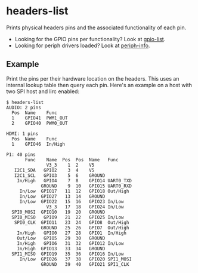 # headers-list

Prints physical headers pins and the associated functionality of each pin.

- Looking for the GPIO pins per functionality? Look at
  [gpio-list](../gpio-list).
- Looking for periph drivers loaded? Look at [periph-info](../periph-info).


## Example

Print the pins per their hardware location on the headers. This uses an
internal lookup table then query each pin. Here's an example on a host with two
SPI host and lirc enabled:

    $ headers-list
    AUDIO: 2 pins
      Pos  Name    Func
      1    GPIO41  PWM1_OUT
      2    GPIO40  PWM0_OUT

    HDMI: 1 pins
      Pos  Name    Func
      1    GPIO46  In/High

    P1: 40 pins
           Func    Name  Pos  Pos  Name   Func
                   V3_3    1  2    V5
       I2C1_SDA   GPIO2    3  4    V5
       I2C1_SCL   GPIO3    5  6    GROUND
        In/High   GPIO4    7  8    GPIO14 UART0_TXD
                 GROUND    9  10   GPIO15 UART0_RXD
         In/Low  GPIO17   11  12   GPIO18 Out/High
         In/Low  GPIO27   13  14   GROUND
         In/Low  GPIO22   15  16   GPIO23 In/Low
                   V3_3   17  18   GPIO24 In/Low
      SPI0_MOSI  GPIO10   19  20   GROUND
      SPI0_MISO   GPIO9   21  22   GPIO25 In/Low
       SPI0_CLK  GPIO11   23  24   GPIO8  Out/High
                 GROUND   25  26   GPIO7  Out/High
        In/High   GPIO0   27  28   GPIO1  In/High
        Out/Low   GPIO5   29  30   GROUND
        In/High   GPIO6   31  32   GPIO12 In/Low
        In/High  GPIO13   33  34   GROUND
      SPI1_MISO  GPIO19   35  36   GPIO16 In/Low
         In/Low  GPIO26   37  38   GPIO20 SPI1_MOSI
                 GROUND   39  40   GPIO21 SPI1_CLK
